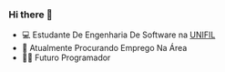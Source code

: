 ### Hi there 👋

- 💻 Estudante De Engenharia De Software na [UNIFIL](https://unifil.br)
- 🔎 Atualmente Procurando Emprego Na Área
- 👨‍💻 Futuro Programador

  
